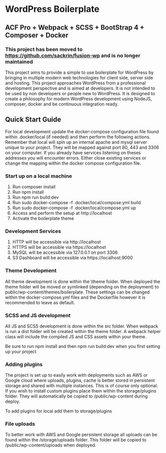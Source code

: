 # WordPress Boilerplate
## ACF Pro + Webpack + SCSS + BootStrap 4 + Composer + Docker

### This project has been moved to https://github.com/sackrin/fusion-wp and is no longer maintained

This project aims to provide a simple to use boilerplate for WordPress by bringing in multiple modern web technologies for client side, server side and hosting. This project approaches WordPress from a professional development perspective and is aimed at developers. It is not intended to be used by non developers or people new to WordPress. It is designed to create a philosophy for modern WordPress development using NodeJS, composer, docker and be continuous integration ready.

## Quick Start Guide

For local development update the docker-compose configuration file found within .docker/local (if needed) and then perform the following actions. Remember that local will spin up an internal apache and mysql server unique to your project. They will be mapped against port 80, 443 and 3306 on your computer. If you already have services listening on theses addresses you will encounter errors. Either close existing services or change the mapping within the docker compose configuration file.

### Start up on a local machine

1. Run composer install
2. Run npm install
3. Run npm run build:dev
4. Run sudo docker-compose -f .docker/local/compose.yml build
5. Run sudo docker-compose -f .docker/local/compose.yml up
6. Access and perform the setup at http://localhost
7. Activate the boilerplate theme

### Development Services

1. HTTP will be accessible via http://localhost
2. HTTPS will be accessible via https://localhost
3. MySQL will be accessible via 127.0.0.1 on port 3306
4. S3 Dashboard will be accessible via https://localhost:9000

### Theme Development

All theme development is done within the \theme folder. When deployed the theme folder will be moved or symlinked (depending on the deployment) to public/wp-content/themes/boilerplate. These settings can be changed within the docker-compose.yml files and the Dockerfile however it is recommended to leave as default.

### SCSS and JS development

All JS and SCSS development is done within the src folder. When webpack is run a dist folder will be created within the theme folder. A webpack helper class will include the compiled JS and CSS assets within your theme.

Be sure to run npm install and then npm run build:dev when you first setting up your project

### Adding plugins

The project is set up to easily work with deployments such as AWS or Google cloud where uploads, plugins, cache is better stored in persistent storage and shared with multiple instances. This is of course only optional. If you wish to install custom plugins place them within the storage/plugins folder. They will automatically be copied to /public/wp-content during deploy.

To add plugins for local add them to storage/plugins

### File uploads

To better work with AWS and Google persistent storage all uploads can be found within the /storage/uploads folder. This folder will be copied to /public/wp-content/uploads when deployed.
